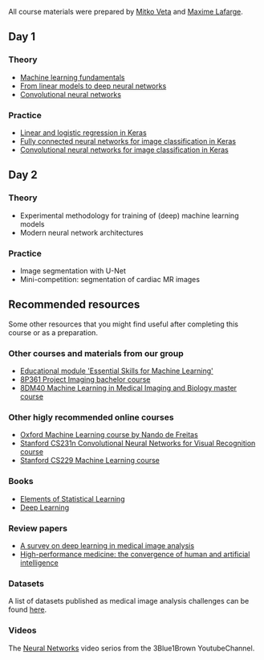 All course materials were prepared by [Mitko Veta](https://scholar.google.nl/citations?user=bfbic-IAAAAJ&hl=en) and [Maxime Lafarge](https://scholar.google.nl/citations?user=XyOz2lwAAAAJ&hl=en).

## Day 1

### Theory
* [Machine learning fundamentals](lectures/Machine%20learning%20fundamentals.pdf)
* [From linear models to deep neural networks](lectures/Deep%20neural%20networks.pdf)
* [Convolutional neural networks](lectures/Convolutional%20neural%20networks.pdf)

### Practice
* [Linear and logistic regression in Keras](https://github.com/tueimage/DL-course-for-industry/blob/master/exercises/ex1.ipynb)
* [Fully connected neural networks for image classification in Keras](https://github.com/tueimage/DL-course-for-industry/blob/master/exercises/ex2.ipynb)
* [Convolutional neural networks for image classification in Keras](https://github.com/tueimage/DL-course-for-industry/blob/master/exercises/ex3.ipynb)

## Day 2

### Theory
* Experimental methodology for training of (deep) machine learning models
* Modern neural network architectures

### Practice
* Image segmentation with U-Net
* Mini-competition: segmentation of cardiac MR images

## Recommended resources
Some other resources that you might find useful after completing this course or as a preparation.

### Other courses and materials from our group
* [Educational module 'Essential Skills for Machine Learning'](https://github.com/tueimage/essential-skills)
* [8P361 Project Imaging bachelor course](https://github.com/tueimage/8p361-project-imaging)
* [8DM40 Machine Learning in Medical Imaging and Biology master course](https://github.com/tueimage/8dm40-machine-learning)

### Other higly recommended online courses
* [Oxford Machine Learning course by Nando de Freitas](https://www.cs.ox.ac.uk/people/nando.defreitas/machinelearning/)
* [Stanford CS231n Convolutional Neural Networks for Visual Recognition course](http://cs231n.github.io/)
* [Stanford CS229 Machine Learning course](http://cs229.stanford.edu/)

### Books
* [Elements of Statistical Learning](https://web.stanford.edu/~hastie/ElemStatLearn/)
* [Deep Learning](https://www.deeplearningbook.org/)

### Review papers
* [A survey on deep learning in medical image analysis](https://www.sciencedirect.com/science/article/pii/S1361841517301135?via%3Dihub)
* [High-performance medicine: the convergence of human and artificial intelligence](https://www.nature.com/articles/s41591-018-0300-7)

### Datasets
A list of datasets published as medical image analysis challenges can be found [here](https://grand-challenge.org/challenges/).

### Videos

The [Neural Networks](https://www.youtube.com/playlist?list=PLZHQObOWTQDNU6R1_67000Dx_ZCJB-3pi) video serios from the 3Blue1Brown YoutubeChannel.
